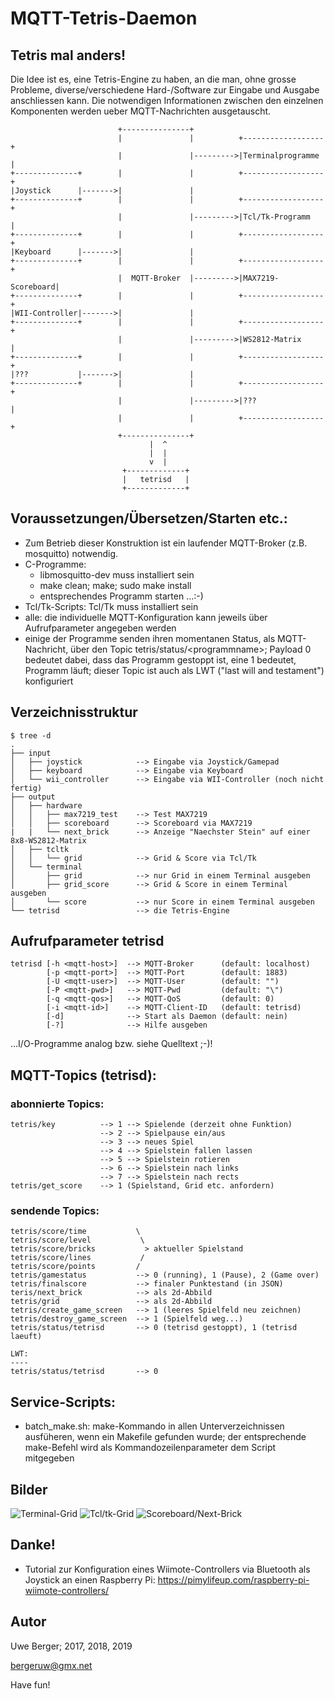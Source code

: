                      
# MQTT-Tetris-Daemon

## Tetris mal anders!

Die Idee ist es, eine Tetris-Engine zu haben, an die man, ohne grosse Probleme, diverse/verschiedene Hard-/Software zur Eingabe und Ausgabe anschliessen kann. Die notwendigen Informationen zwischen den einzelnen Komponenten werden ueber MQTT-Nachrichten ausgetauscht.


                            +---------------+
                            |               |          +------------------+
                            |               |--------->|Terminalprogramme |
    +--------------+        |               |          +------------------+
    |Joystick      |------->|               |
    +--------------+        |               |          +------------------+
                            |               |--------->|Tcl/Tk-Programm   |
    +--------------+        |               |          +------------------+
    |Keyboard      |------->|               |
    +--------------+        |               |          +------------------+
                            |  MQTT-Broker  |--------->|MAX7219-Scoreboard|
    +--------------+        |               |          +------------------+
    |WII-Controller|------->|               |
    +--------------+        |               |          +------------------+
                            |               |--------->|WS2812-Matrix     |
    +--------------+        |               |          +------------------+
    |???           |------->|               |
    +--------------+        |               |          +------------------+
                            |               |--------->|???               |
                            |               |          +------------------+
                            +---------------+
                                   |  ^
                                   |  |
                                   v  |
                             +-------------+
                             |   tetrisd   |
                             +-------------+



## Voraussetzungen/Übersetzen/Starten etc.:

- Zum Betrieb dieser Konstruktion ist ein laufender MQTT-Broker (z.B. mosquitto) notwendig.
- C-Programme:
  - libmosquitto-dev muss installiert sein
  - make clean; make; sudo make install
  - entsprechendes Programm starten ...:-)
- Tcl/Tk-Scripts: Tcl/Tk muss installiert sein
- alle: die individuelle MQTT-Konfiguration kann jeweils über Aufrufparameter angegeben werden
- einige der Programme senden ihren momentanen Status, als MQTT-Nachricht, über den Topic tetris/status/\<programmname\>; Payload 0 bedeutet dabei, dass das Programm gestoppt ist, eine 1 bedeutet, Programm läuft; dieser Topic ist auch als LWT ("last will and testament") konfiguriert

## Verzeichnisstruktur

    $ tree -d
    .
    ├── input
    │   ├── joystick            --> Eingabe via Joystick/Gamepad
    │   ├── keyboard            --> Eingabe via Keyboard
    │   └── wii_controller      --> Eingabe via WII-Controller (noch nicht fertig)
    ├── output
    │   ├── hardware
    │   │   ├── max7219_test    --> Test MAX7219
    │   │   ├── scoreboard      --> Scoreboard via MAX7219
    |   |   └── next_brick      --> Anzeige "Naechster Stein" auf einer 8x8-WS2812-Matrix
    │   ├── tcltk
    │   │   └── grid            --> Grid & Score via Tcl/Tk
    │   └── terminal
    │       ├── grid            --> nur Grid in einem Terminal ausgeben
    │       ├── grid_score      --> Grid & Score in einem Terminal ausgeben
    │       └── score           --> nur Score in einem Terminal ausgeben
    └── tetrisd                 --> die Tetris-Engine

## Aufrufparameter tetrisd

    tetrisd [-h <mqtt-host>]  --> MQTT-Broker      (default: localhost)
            [-p <mqtt-port>]  --> MQTT-Port        (default: 1883)
            [-U <mqtt-user>]  --> MQTT-User        (default: "")
            [-P <mqtt-pwd>]   --> MQTT-Pwd         (default: "\")
            [-q <mqtt-qos>]   --> MQTT-QoS         (default: 0)
            [-i <mqtt-id>]    --> MQTT-Client-ID   (default: tetrisd)
            [-d]              --> Start als Daemon (default: nein)
            [-?]              --> Hilfe ausgeben

...I/O-Programme analog bzw. siehe Quelltext ;-)!


## MQTT-Topics (tetrisd):

###  abonnierte Topics:

    tetris/key          --> 1 --> Spielende (derzeit ohne Funktion)
                        --> 2 --> Spielpause ein/aus
                        --> 3 --> neues Spiel
                        --> 4 --> Spielstein fallen lassen
                        --> 5 --> Spielstein rotieren
                        --> 6 --> Spielstein nach links
                        --> 7 --> Spielstein nach rects
    tetris/get_score    --> 1 (Spielstand, Grid etc. anfordern)


###  sendende Topics:

    tetris/score/time           \
    tetris/score/level           \
    tetris/score/bricks           > aktueller Spielstand
    tetris/score/lines           /
    tetris/score/points         /
    tetris/gamestatus           --> 0 (running), 1 (Pause), 2 (Game over)
    tetris/finalscore           --> finaler Punktestand (in JSON)
    teris/next_brick            --> als 2d-Abbild
    tetris/grid                 --> als 2d-Abbild
    tetris/create_game_screen   --> 1 (leeres Spielfeld neu zeichnen)
    tetris/destroy_game_screen  --> 1 (Spielfeld weg...)
    tetris/status/tetrisd       --> 0 (tetrisd gestoppt), 1 (tetrisd laeuft)
    
    LWT:
    ----
    tetris/status/tetrisd       --> 0



## Service-Scripts:

- batch_make.sh: make-Kommando in allen Unterverzeichnissen ausfüheren, wenn ein Makefile gefunden wurde; der entsprechende make-Befehl wird als Kommandozeilenparameter dem Script mitgegeben
              
## Bilder

![Terminal-Grid](images/terminal_grid.png)
![Tcl/tk-Grid](images/tcltk_grid.png)
![Scoreboard/Next-Brick](images/scoreboards.jpg)


## Danke!
- Tutorial zur Konfiguration eines Wiimote-Controllers via Bluetooth als Joystick an einen Raspberry Pi: https://pimylifeup.com/raspberry-pi-wiimote-controllers/


## Autor
Uwe Berger; 2017, 2018, 2019

bergeruw@gmx.net


Have fun!
